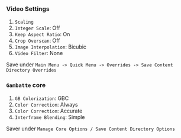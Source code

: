 ###  Video Settings

1. `Scaling`
2. `Integer Scale`: Off
3. `Keep Aspect Ratio`: On
4. `Crop Overscan`: Off
5. `Image Interpolation`: Bicubic
6. `Video Filter`: None

Save under `Main Menu -> Quick Menu -> Overrides -> Save Content Directory Overrides`

### `Gambatte` core

1. `GB Colorization`: GBC
2. `Color Correction`: Always
3. `Color Correction`: Accurate
4. `Interframe Blending`: Simple

Saver under `Manage Core Options / Save Content Directory Options`



